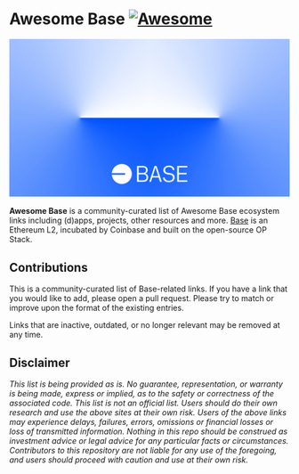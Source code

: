 # Awesome Base [![Awesome](https://awesome.re/badge.svg)](https://awesome.re)

![Base](logo.webp)

**Awesome Base** is a community-curated list of Awesome Base ecosystem links including (d)apps,
projects, other resources and more. [Base](https://base.org/) is an Ethereum L2,
incubated by Coinbase and built on the open-source OP Stack.

## Contributions

This is a community-curated list of Base-related links. If you have a link that
you would like to add, please open a pull request. Please try to match or
improve upon the format of the existing entries.

Links that are inactive, outdated, or no longer relevant may be removed at
any time.

## Disclaimer

_This list is being provided as is. No guarantee, representation, or warranty is
being made, express or implied, as to the safety or correctness of the
associated code. This list is not an official list. Users should do their own
research and use the above sites at their own risk. Users of the above links may
experience delays, failures, errors, omissions or financial losses or loss of
transmitted information. Nothing in this repo should be construed as investment
advice or legal advice for any particular facts or circumstances. Contributors
to this repository are not liable for any use of the foregoing, and users should
proceed with caution and use at their own risk._
